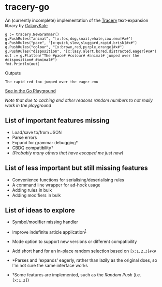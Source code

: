 # tracery-go
An (currently incomplete) implementation of the [Tracery](http://tracery.io/) text-expansion library by [GalaxyKate](http://www.galaxykate.com/)

```
g := tracery.NewGrammar()
g.PushRules("animal", "[x:fox,dog,snail,whale,cow,emu]#x#")
g.PushRules("pace", "[x:quick,slow,sluggard,rapid,brisk]#x#")
g.PushRules("colour", "[x:brown,red,purple,orange]#x#")
g.PushRules("disposition", "[x:lazy,alert,bored,distracted,eager]#x#")
out := g.Flatten("The #pace# #colour# #animal# jumped over the #disposition# #animal#")
fmt.Println(out)
```

Outputs
```
The rapid red fox jumped over the eager emu
```

[See in the Go Playground](https://play.golang.org/p/oItZ8pOX4ZW)

_Note that due to caching and other reasons random numbers to not really work in the playground_

## List of important features missing
- Load/save to/from JSON
- Parse errors
- Expand for grammar debugging*
- CBDQ compatibility†
- _(Probably many others that have escaped me just now)_

## List of less important but still missing features
- Convenience functions for serialising/deserialising rules
- A command line wrapper for ad-hock usage
- Adding rules in bulk
- Adding modifiers in bulk

## List of ideas to explore
- Symbol/modifier missing handler
- Improve indefinite article application<sup>[1](https://stackoverflow.com/a/4558514)</sup>
- Mode option to support new versions or different compatibility
- Add short hand for an in-place random selection based on `[x:1,2,3]#x#`

- *Parses and 'expands' eagerly, rather than lazily as the original does, so I'm not sure the same interface works
- †Some features are implemented, such as the _Random Push_ (i.e. `[x:1,2]`)

